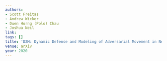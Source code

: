 ```yaml
---
authors:
- Scott Freitas
- Andrew Wicker
- Duen Horng (Polo) Chau
- Joshua Neil
link:
tags: []
title: 'D2M: Dynamic Defense and Modeling of Adversarial Movement in Networks.'
venue: arXiv
year: 2020
---
```

